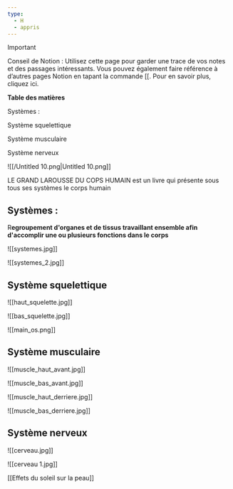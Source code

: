 ```yaml
---
type:
  - H
  - appris
---
```

> [!important]  
> Conseil de Notion : Utilisez cette page pour garder une trace de vos notes et des passages intéressants. Vous pouvez également faire référence à d’autres pages Notion en tapant la commande [[. Pour en savoir plus, cliquez ici.  

**Table des matières**

Systèmes :

Système squelettique

Système musculaire

Système nerveux

![[/Untitled 10.png|Untitled 10.png]]

LE GRAND LAROUSSE DU COPS HUMAIN est un livre qui présente sous tous ses systèmes le corps humain

  

  

## Systèmes :

R**egroupement d'organes et de tissus travaillant ensemble afin d'accomplir une ou plusieurs fonctions dans le corps**

  

![[systemes.jpg]]

  

![[systemes_2.jpg]]

  

## Système squelettique

  

![[haut_squelette.jpg]]

![[bas_squelette.jpg]]

  

![[main_os.png]]

## Système musculaire

  

![[muscle_haut_avant.jpg]]

![[muscle_bas_avant.jpg]]

![[muscle_haut_derriere.jpg]]

![[muscle_bas_derriere.jpg]]

  

## Système nerveux

  

![[cerveau.jpg]]

![[cerveau 1.jpg]]

  

[[Effets du soleil sur la peau]]